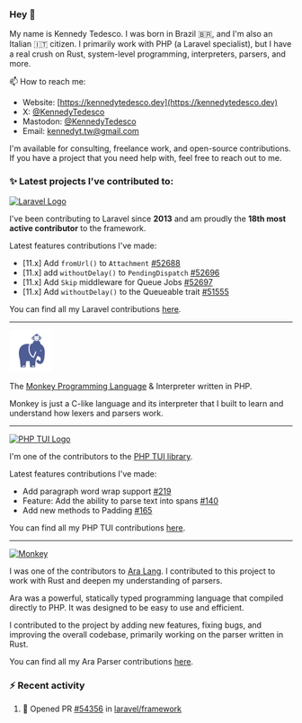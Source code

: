 ### Hey 👋

My name is Kennedy Tedesco. I was born in Brazil 🇧🇷, and I'm also an Italian 🇮🇹 citizen. I primarily work with PHP (a Laravel specialist), but I have a real crush on Rust, system-level programming, interpreters, parsers, and more.

📫 How to reach me:

- Website: [https://kennedytedesco.dev](https://kennedytedesco.dev)
- X: [@KennedyTedesco](https://x.com/KennedyTedesco)
- Mastodon: [@KennedyTedesco](https://fosstodon.org/@KennedyTedesco)
- Email: [kennedyt.tw@gmail.com](mailto://kennedyt.tw@gmail.com)

I'm available for consulting, freelance work, and open-source contributions. If you have a project that you need help with, feel free to reach out to me.

### ✨ Latest projects I've contributed to:

<p align="left"><a href="https://github.com/laravel/framework/commits?author=KennedyTedesco" rel="nofollow"><img src="https://raw.githubusercontent.com/laravel/art/master/logo-lockup/5%20SVG/2%20CMYK/1%20Full%20Color/laravel-logolockup-cmyk-red.svg" width="125" alt="Laravel Logo"></a></p>

I've been contributing to Laravel since **2013** and am proudly the **18th most active contributor** to the framework.

Latest features contributions I've made:

- [11.x] Add `fromUrl()` to `Attachment` [#52688](https://github.com/laravel/framework/pull/52688)
- [11.x] add `withoutDelay()` to `PendingDispatch` [#52696](https://github.com/laravel/framework/pull/52696)
- [11.x] Add `Skip` middleware for Queue Jobs [#52697](https://github.com/laravel/framework/pull/52645)
- [11.x] Add `withoutDelay()` to the Queueable trait [#51555](https://github.com/laravel/framework/pull/51555)

You can find all my Laravel contributions [here](https://github.com/laravel/framework/commits?author=KennedyTedesco).

---

<p align="left"><a href="https://github.com/KennedyTedesco/monkey" rel="nofollow"><img src="https://github.com/KennedyTedesco/monkey/raw/main/resources/monkey-php-logo.svg?raw=true" width="75" alt="Monkey"></a></p>

The [Monkey Programming Language](https://github.com/KennedyTedesco/monkey) & Interpreter written in PHP.

Monkey is just a C-like language and its interpreter that I built to learn and understand how lexers and parsers work.

---

<p align="left" dir="auto">
  <a target="_blank" rel="noopener noreferrer" href="https://github.com/php-tui/php-tui"><img src="https://private-user-images.githubusercontent.com/530801/284617353-a5ea89fa-8f02-4c67-9467-4740c931f88f.png?jwt=eyJhbGciOiJIUzI1NiIsInR5cCI6IkpXVCJ9.eyJpc3MiOiJnaXRodWIuY29tIiwiYXVkIjoicmF3LmdpdGh1YnVzZXJjb250ZW50LmNvbSIsImtleSI6ImtleTUiLCJleHAiOjE3Mzk3MTE5ODUsIm5iZiI6MTczOTcxMTY4NSwicGF0aCI6Ii81MzA4MDEvMjg0NjE3MzUzLWE1ZWE4OWZhLThmMDItNGM2Ny05NDY3LTQ3NDBjOTMxZjg4Zi5wbmc_WC1BbXotQWxnb3JpdGhtPUFXUzQtSE1BQy1TSEEyNTYmWC1BbXotQ3JlZGVudGlhbD1BS0lBVkNPRFlMU0E1M1BRSzRaQSUyRjIwMjUwMjE2JTJGdXMtZWFzdC0xJTJGczMlMkZhd3M0X3JlcXVlc3QmWC1BbXotRGF0ZT0yMDI1MDIxNlQxMzE0NDVaJlgtQW16LUV4cGlyZXM9MzAwJlgtQW16LVNpZ25hdHVyZT0wNTI0YzhkNmE1Zjc1MjMwMjIwNGMxZWJiYjc5Njk1M2RkNDc5MTMxZmFhMTE3NTMxZjEwNDM0MmFjZDA1ODEwJlgtQW16LVNpZ25lZEhlYWRlcnM9aG9zdCJ9.GHCmOrRU4PbXpPilpyKlT4AS2VDWIgsx4gsh9URFS7g" alt="PHP TUI Logo" width="75"></a>
</p>

I'm one of the contributors to the [PHP TUI library](https://github.com/php-tui/php-tui).

Latest features contributions I've made:

- Add paragraph word wrap support [#219](https://github.com/php-tui/php-tui/pull/219)
- Feature: Add the ability to parse text into spans [#140](https://github.com/php-tui/php-tui/pull/140)
- Add new methods to Padding [#165](https://github.com/php-tui/php-tui/pull/165)

You can find all my PHP TUI contributions [here](https://github.com/php-tui/php-tui/commits?author=KennedyTedesco).

---

<p align="left"><a href="https://github.com/ara-lang/parser" rel="nofollow"><img src="https://avatars.githubusercontent.com/u/120671920?s=100&v=4" width="65" alt="Monkey"></a></p>

I was one of the contributors to [Ara Lang](https://github.com/ara-lang/parser). I contributed to this project to work with Rust and deepen my understanding of parsers.

Ara was a powerful, statically typed programming language that compiled directly to PHP. It was designed to be easy to use and efficient.

I contributed to the project by adding new features, fixing bugs, and improving the overall codebase, primarily working on the parser written in Rust.

You can find all my Ara Parser contributions [here](https://github.com/ara-lang/parser/commits?author=KennedyTedesco).

### :zap: Recent activity

<!--START_SECTION:activity-->
1. 💪 Opened PR [#54356](https://github.com/laravel/framework/pull/54356) in [laravel/framework](https://github.com/laravel/framework)
<!--END_SECTION:activity-->
